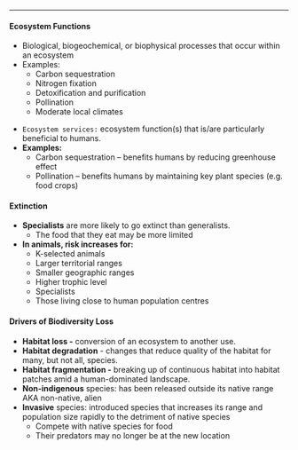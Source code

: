 ***
#### Ecosystem Functions
* Biological, biogeochemical, or biophysical processes that occur within an ecosystem
* Examples:
	- Carbon sequestration
	- Nitrogen fixation
	- Detoxification and purification
	- Pollination
	- Moderate local climates
- `Ecosystem services:` ecosystem function(s) that is/are particularly beneficial to humans.
- **Examples:**
	- Carbon sequestration – benefits humans by reducing greenhouse effect
	- Pollination – benefits humans by maintaining key plant species (e.g. food crops)

#### Extinction
* **Specialists** are more likely to go extinct than generalists.
	* The food that they eat may be more limited
* **In animals, risk increases for:** 
	- K-selected animals
	- Larger territorial ranges
	- Smaller geographic ranges
	- Higher trophic level
	- Specialists
	- Those living close to human population centres

#### Drivers of Biodiversity Loss
- **Habitat loss -** conversion of an ecosystem to another use.
- **Habitat degradation** - changes that reduce quality of the habitat for many, but not all, species.
- **Habitat fragmentation -** breaking up of continuous habitat into habitat patches amid a human-dominated landscape.
- **Non-indigenous** species: has been released outside its native range AKA non-native, alien
- **Invasive** species: introduced species that increases its range and population size rapidly to the detriment of native species
	- Compete with native species for food
	- Their predators may no longer be at the new location